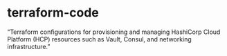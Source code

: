 # terraform-code
“Terraform configurations for provisioning and managing HashiCorp Cloud Platform (HCP) resources such as Vault, Consul, and networking infrastructure.”
